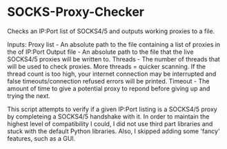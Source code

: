 SOCKS-Proxy-Checker
===================

Checks an IP:Port list of SOCKS4/5 and outputs working proxies to a file.


Inputs:
Proxy list - An absolute path to the file containing a list of proxies in the of IP:Port
Output file - An absolute path to the file that the live SOCKS4/5 proxies will be written to.
Threads - The number of threads that will be used to check proxies. More threads = quicker scanning. If the thread count is too high, your internet connection may be interrupted and false timeouts/connection refused errors will be printed.
Timeout - The amount of time to give a potential proxy to repond before giving up and trying the next.


This script attempts to verify if a given IP:Port listing is a SOCKS4/5 proxy by completeing a SOCKS4/5 handshake with it. In order to maintain the highest level of compatibility I could, I did not use third part libraries and stuck with the default Python libraries. Also, I skipped adding some 'fancy' features, such as a GUI.